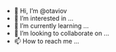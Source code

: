 - 👋 Hi, I’m @otaviov
- 👀 I’m interested in ...
- 🌱 I’m currently learning ...
- 💞️ I’m looking to collaborate on ...
- 📫 How to reach me ...

<!---
otaviov/otaviov is a ✨ special ✨ repository because its `README.md` (this file) appears on your GitHub profile.
You can click the Preview link to take a look at your changes.
--->
